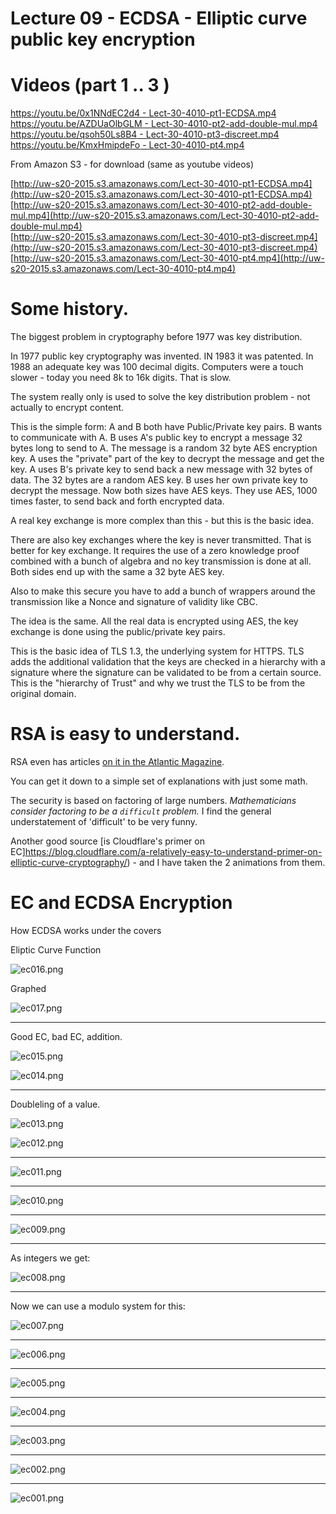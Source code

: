 # Lecture 09 - ECDSA - Elliptic curve public key encryption

# Videos (part 1 .. 3 )

[https://youtu.be/0x1NNdEC2d4 - Lect-30-4010-pt1-ECDSA.mp4](https://youtu.be/0x1NNdEC2d4)<br>
[https://youtu.be/AZDUaOlbGLM - Lect-30-4010-pt2-add-double-mul.mp4](https://youtu.be/AZDUaOlbGLM)<br>
[https://youtu.be/qsoh50Ls8B4 - Lect-30-4010-pt3-discreet.mp4](https://youtu.be/qsoh50Ls8B4)<br>
[https://youtu.be/KmxHmipdeFo - Lect-30-4010-pt4.mp4](https://youtu.be/KmxHmipdeFo)<br>

From Amazon S3 - for download (same as youtube videos)

[http://uw-s20-2015.s3.amazonaws.com/Lect-30-4010-pt1-ECDSA.mp4](http://uw-s20-2015.s3.amazonaws.com/Lect-30-4010-pt1-ECDSA.mp4)<br>
[http://uw-s20-2015.s3.amazonaws.com/Lect-30-4010-pt2-add-double-mul.mp4](http://uw-s20-2015.s3.amazonaws.com/Lect-30-4010-pt2-add-double-mul.mp4)<br>
[http://uw-s20-2015.s3.amazonaws.com/Lect-30-4010-pt3-discreet.mp4](http://uw-s20-2015.s3.amazonaws.com/Lect-30-4010-pt3-discreet.mp4)<br>
[http://uw-s20-2015.s3.amazonaws.com/Lect-30-4010-pt4.mp4](http://uw-s20-2015.s3.amazonaws.com/Lect-30-4010-pt4.mp4)<br>


# Some history.

The biggest problem in cryptography before 1977 was key distribution.

In 1977 public key cryptography was invented.  IN 1983 it was patented.  In 1988 an adequate key was 100 decimal digits.
Computers were a touch slower - today you need 8k to 16k digits.  That is slow.

The system really only is used to solve the key distribution problem - not actually to encrypt content.

This is the simple form:
A and B both have Public/Private key pairs.   B wants to communicate with A.   B uses A's public key to encrypt a message
32 bytes long to send to A.  The message is a random 32 byte AES encryption key. A uses the "private" part of the key to decrypt  the message and get the key.
A uses B's private key to send back a new message with 32 bytes of data.   The 32 bytes are a random AES key.
B uses her own private key to decrypt the message.  Now both sizes have AES keys.  They use AES, 1000 times
faster, to send back and forth encrypted data.

A real key exchange is more complex than this - but this is the basic idea.

There are also key exchanges where the key is never transmitted.  That is better for key exchange.  It requires the use of a zero knowledge proof combined
with a bunch of algebra and no key transmission is done at all.  Both sides end up with the same a 32 byte AES key.

Also to make this secure you have to add a bunch of wrappers around the transmission like a Nonce and signature of validity like CBC.   

The idea is the same.   All the real data is encrypted using AES, the key exchange is done using the public/private key pairs.

This is the basic idea of TLS 1.3, the underlying system for HTTPS.  TLS adds the additional validation that the keys are checked
in a hierarchy with a signature where the signature can be validated to be from a certain source.  This is the "hierarchy of Trust"
and why we trust the TLS to be from the original domain.

# RSA is easy to understand.

RSA even has articles [on it in the Atlantic Magazine](https://www.theatlantic.com/magazine/archive/2002/09/a-primer-on-public-key-encryption/302574/).

You can get it down to a simple set of explanations with just some math.

The security is based on factoring of large numbers.  *Mathematicians consider factoring to be a `difficult` problem.*   I find the general understatement of 'difficult' to be very funny.

Another good source [is Cloudflare's primer on EC]https://blog.cloudflare.com/a-relatively-easy-to-understand-primer-on-elliptic-curve-cryptography/) - and I have taken the 2 animations
from them. 

# EC and ECDSA Encryption


How ECDSA works under the covers

Eliptic Curve Function

![ec016.png](./ec016.png)

Graphed 

![ec017.png](./ec017.png)



<hr>

Good EC, bad EC, addition.

![ec015.png](./ec015.png)

![ec014.png](./ec014.png)

<hr>

Doubleling of a value.

![ec013.png](./ec013.png)

![ec012.png](./ec012.png)

<hr>

![ec011.png](./ec011.png)

<hr>

![ec010.png](./ec010.png)

<hr>

![ec009.png](./ec009.png)

<hr>

As integers we get:

![ec008.png](./ec008.png)

<hr>

Now we can use a modulo system for this:

![ec007.png](./ec007.png)

<hr>

![ec006.png](./ec006.png)

<hr>

![ec005.png](./ec005.png)

<hr>

![ec004.png](./ec004.png)

<hr>

![ec003.png](./ec003.png)

<hr>

![ec002.png](./ec002.png)

<hr>

![ec001.png](./ec001.png)




